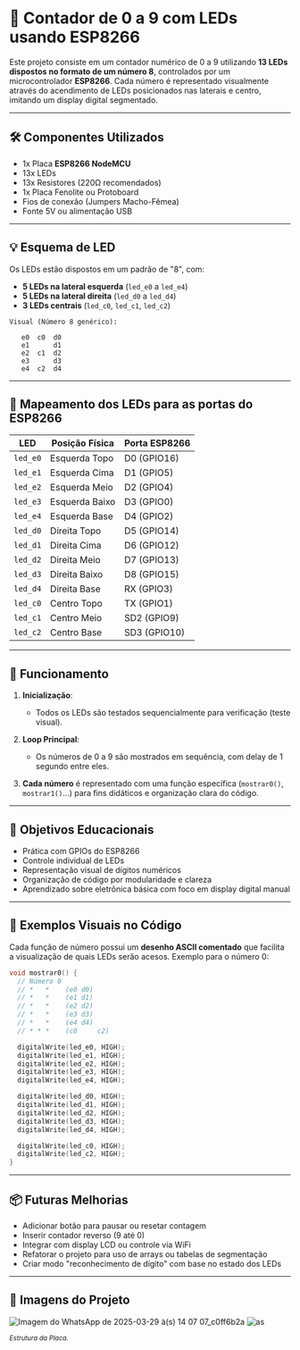 # 🔢 Contador de 0 a 9 com LEDs usando ESP8266

Este projeto consiste em um contador numérico de 0 a 9 utilizando **13 LEDs dispostos no formato de um número 8**, controlados por um microcontrolador **ESP8266**. Cada número é representado visualmente através do acendimento de LEDs posicionados nas laterais e centro, imitando um display digital segmentado.

---

## 🛠️ Componentes Utilizados

- 1x Placa **ESP8266 NodeMCU**
- 13x LEDs
- 13x Resistores (220Ω recomendados)
- 1x Placa Fenolite ou Protoboard
- Fios de conexão (Jumpers Macho-Fêmea)
- Fonte 5V ou alimentação USB

---

## 💡 Esquema de LED

Os LEDs estão dispostos em um padrão de "8", com:

- **5 LEDs na lateral esquerda** (`led_e0` a `led_e4`)
- **5 LEDs na lateral direita** (`led_d0` a `led_d4`)
- **3 LEDs centrais** (`led_c0`, `led_c1`, `led_c2`)

```plaintext
Visual (Número 8 genérico):

   e0  c0  d0
   e1      d1
   e2  c1  d2
   e3      d3
   e4  c2  d4
```

---

## 🔌 Mapeamento dos LEDs para as portas do ESP8266

| LED       | Posição Física       | Porta ESP8266 |
|-----------|----------------------|---------------|
| `led_e0`  | Esquerda Topo        | D0 (GPIO16)   |
| `led_e1`  | Esquerda Cima        | D1 (GPIO5)    |
| `led_e2`  | Esquerda Meio        | D2 (GPIO4)    |
| `led_e3`  | Esquerda Baixo       | D3 (GPIO0)    |
| `led_e4`  | Esquerda Base        | D4 (GPIO2)    |
| `led_d0`  | Direita Topo         | D5 (GPIO14)   |
| `led_d1`  | Direita Cima         | D6 (GPIO12)   |
| `led_d2`  | Direita Meio         | D7 (GPIO13)   |
| `led_d3`  | Direita Baixo        | D8 (GPIO15)   |
| `led_d4`  | Direita Base         | RX (GPIO3)    |
| `led_c0`  | Centro Topo          | TX (GPIO1)    |
| `led_c1`  | Centro Meio          | SD2 (GPIO9)   |
| `led_c2`  | Centro Base          | SD3 (GPIO10)  |

---

## 🚀 Funcionamento

1. **Inicialização**:
   - Todos os LEDs são testados sequencialmente para verificação (teste visual).

2. **Loop Principal**:
   - Os números de 0 a 9 são mostrados em sequência, com delay de 1 segundo entre eles.

3. **Cada número** é representado com uma função específica (`mostrar0()`, `mostrar1()`...) para fins didáticos e organização clara do código.

---

## 🧠 Objetivos Educacionais

- Prática com GPIOs do ESP8266
- Controle individual de LEDs
- Representação visual de dígitos numéricos
- Organização de código por modularidade e clareza
- Aprendizado sobre eletrônica básica com foco em display digital manual

---

## 🧪 Exemplos Visuais no Código

Cada função de número possui um **desenho ASCII comentado** que facilita a visualização de quais LEDs serão acesos. Exemplo para o número 0:

```cpp
void mostrar0() {
  // Número 0
  // *   *    (e0 d0)
  // *   *    (e1 d1)
  // *   *    (e2 d2)
  // *   *    (e3 d3)
  // *   *    (e4 d4)
  // * * *    (c0     c2)

  digitalWrite(led_e0, HIGH);
  digitalWrite(led_e1, HIGH);
  digitalWrite(led_e2, HIGH);
  digitalWrite(led_e3, HIGH);
  digitalWrite(led_e4, HIGH);

  digitalWrite(led_d0, HIGH);
  digitalWrite(led_d1, HIGH);
  digitalWrite(led_d2, HIGH);
  digitalWrite(led_d3, HIGH);
  digitalWrite(led_d4, HIGH);

  digitalWrite(led_c0, HIGH);
  digitalWrite(led_c2, HIGH);
}
```

---

## 📦 Futuras Melhorias

- Adicionar botão para pausar ou resetar contagem
- Inserir contador reverso (9 até 0)
- Integrar com display LCD ou controle via WiFi
- Refatorar o projeto para uso de arrays ou tabelas de segmentação
- Criar modo "reconhecimento de dígito" com base no estado dos LEDs

---

## 📸 Imagens do Projeto

![Imagem do WhatsApp de 2025-03-29 à(s) 14 07 07_c0ff6b2a](https://github.com/user-attachments/assets/1e446c50-c00e-4ecd-9171-1ddfa7ca637c)
![as](https://github.com/user-attachments/assets/49a47272-847d-423a-9995-122b5f19f1d9)

<sub>*Estrutura da Placa.*</sub>

